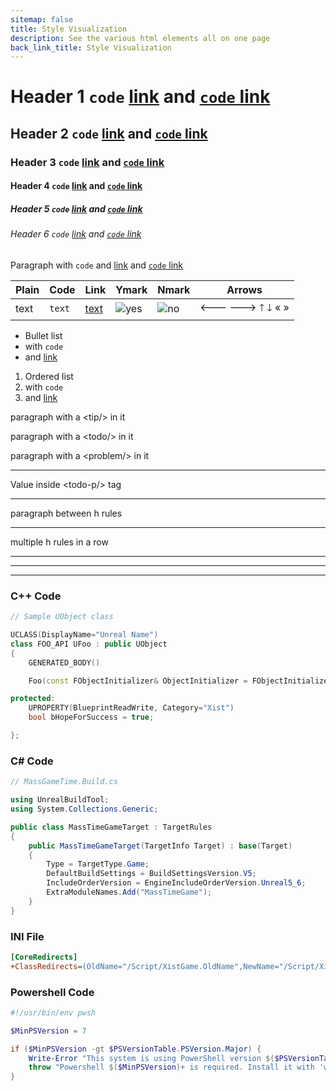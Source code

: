 ```yaml
---
sitemap: false
title: Style Visualization
description: See the various html elements all on one page
back_link_title: Style Visualization
---
```


# Header 1 `code` [link](./) and [`code` link](./)
## Header 2 `code` [link](./) and [`code` link](./)
### Header 3 `code` [link](./) and [`code` link](./)
#### Header 4 `code` [link](./) and [`code` link](./)
##### Header 5 `code` [link](./) and [`code` link](./)
###### Header 6 `code` [link](./) and [`code` link](./)

Paragraph with `code` and [link](./) and [`code` link](./)

| Plain | Code   | Link       | Ymark                            | Nmark                           | Arrows       |
|-------|--------|------------|----------------------------------|---------------------------------|--------------|
| text  | `text` | [text](./) | ![yes](/assets/images/Ymark.png) | ![no](/assets/images/Nmark.png) | 🡐 🡒 🡑 🡓 « » |

- Bullet list
- with `code`
- and [link](./)

1. Ordered list
3. with `code`
4. and [link](./)

paragraph with a <tip>&lt;tip/&gt;</tip> in it

paragraph with a <todo>&lt;todo/&gt;</todo> in it

paragraph with a <problem>&lt;problem/&gt;</problem> in it


------------------------------------------------------------

<todo-p>
Value inside &lt;todo-p/&gt; tag
</todo-p>

------------------------------------------------------------

paragraph between h rules

------------------------------------------------------------

multiple h rules in a row

------------------------------------------------------------
------------------------------------------------------------
------------------------------------------------------------

### C++ Code

```cpp
// Sample UObject class

UCLASS(DisplayName="Unreal Name")
class FOO_API UFoo : public UObject
{
	GENERATED_BODY()

    Foo(const FObjectInitializer& ObjectInitializer = FObjectInitializer::Get());

protected:
    UPROPERTY(BlueprintReadWrite, Category="Xist")
    bool bHopeForSuccess = true;

};
```

### C# Code

```cs
// MassGameTime.Build.cs

using UnrealBuildTool;
using System.Collections.Generic;

public class MassTimeGameTarget : TargetRules
{
	public MassTimeGameTarget(TargetInfo Target) : base(Target)
	{
		Type = TargetType.Game;
		DefaultBuildSettings = BuildSettingsVersion.V5;
		IncludeOrderVersion = EngineIncludeOrderVersion.Unreal5_6;
		ExtraModuleNames.Add("MassTimeGame");
	}
}
```

### INI File

```ini
[CoreRedirects]
+ClassRedirects=(OldName="/Script/XistGame.OldName",NewName="/Script/XistGame.NewName")
```

### Powershell Code

```powershell
#!/usr/bin/env pwsh

$MinPSVersion = 7

if ($MinPSVersion -gt $PSVersionTable.PSVersion.Major) {
    Write-Error "This system is using PowerShell version $($PSVersionTable.PSVersion.Major), which is not adequate to run UnrealXistTools."
    throw "Powershell $($MinPSVersion)+ is required. Install it with 'winget install Microsoft.PowerShell'"
}
```
